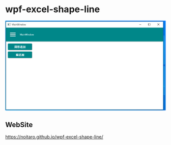 # wpf-excel-shape-line
![](wpf-excel-shape-line.gif)
## WebSite
https://noitaro.github.io/wpf-excel-shape-line/

